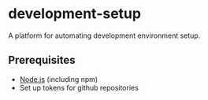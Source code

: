 # development-setup
A platform for automating development environment setup.

## Prerequisites
- [Node.js](https://nodejs.org/en/download/) (including npm)
- Set up tokens for github repositories
